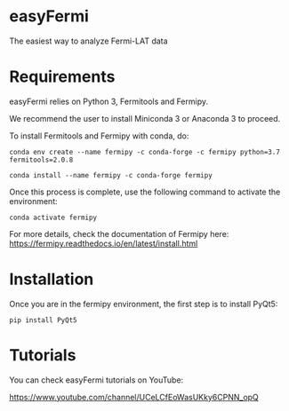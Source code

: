 # easyFermi
The easiest way to analyze Fermi-LAT data

# Requirements
easyFermi relies on Python 3, Fermitools and Fermipy. 

We recommend the user to install Miniconda 3 or Anaconda 3 to proceed.

To install Fermitools and Fermipy with conda, do:

<pre><code>conda env create --name fermipy -c conda-forge -c fermipy python=3.7 fermitools=2.0.8

conda install --name fermipy -c conda-forge fermipy
</code></pre>

Once this process is complete, use the following command to activate the environment:

<pre><code>conda activate fermipy
</code></pre>

For more details, check the documentation of Fermipy here: https://fermipy.readthedocs.io/en/latest/install.html


# Installation 

Once you are in the fermipy environment, the first step is to install PyQt5:


<pre><code>pip install PyQt5
</code></pre>

# Tutorials

You can check easyFermi tutorials on YouTube:

https://www.youtube.com/channel/UCeLCfEoWasUKky6CPNN_opQ

